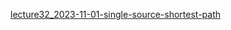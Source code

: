 [lecture32_2023-11-01-single-source-shortest-path](../../mooc/hias-algorithm/lecture32_2023-11-01-single-source-shortest-path.pdf#page=57)